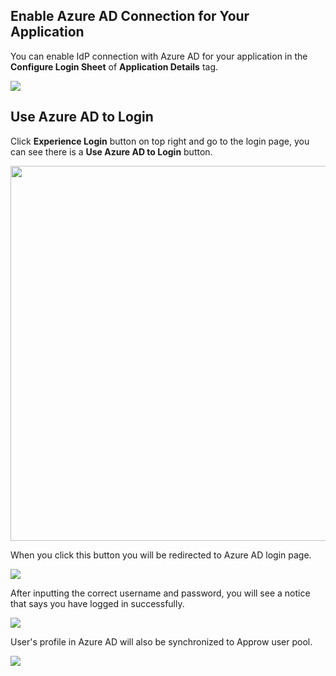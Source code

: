 <IntegrationDetailCard title="Use Azure AD to Login">

## Enable Azure AD Connection for Your Application

You can enable IdP connection with Azure AD for your application in the **Configure Login Sheet** of **Application Details** tag.

![](https://cdn.authing.cn/blog/20201105150144.png)

## Use Azure AD to Login

Click **Experience Login** button on top right and go to the login page, you can see there is a **Use Azure AD to Login** button.

<img src="https://cdn.authing.cn/blog/20201105150344.png" height="600px"></img>

When you click this button you will be redirected to Azure AD login page.

![](https://cdn.authing.cn/blog/20201105150600.png)

After inputting the correct username and password, you will see a notice that says you have logged in successfully.

![](https://cdn.authing.cn/blog/20201105150625.png)

User's profile in Azure AD will also be synchronized to Approw user pool.

![](https://cdn.authing.cn/blog/20201105150706.png)

</IntegrationDetailCard>